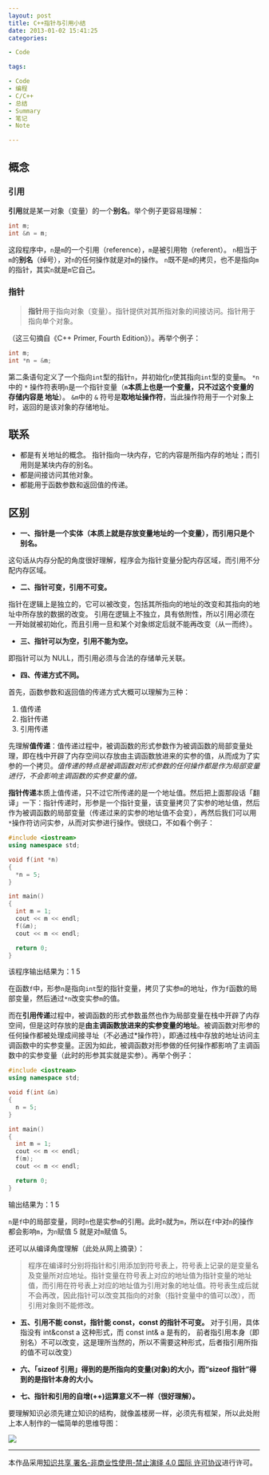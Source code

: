 ```yaml
---
layout: post
title: C++指针与引用小结
date: 2013-01-02 15:41:25
categories:

- Code

tags:

- Code
- 编程
- C/C++
- 总结
- Summary
- 笔记
- Note

---
```


## **概念**

### **引用**

**引用**就是某一对象（变量）的一个**别名**。举个例子更容易理解：

```C++
int m;
int &n = m;
```

这段程序中，`n`是`m`的一个引用（reference），`m`是被引用物（referent）。
`n`相当于`m`的**别名**（绰号），对`n`的任何操作就是对`m`的操作。
`n`既不是`m`的拷贝，也不是指向`m`的指针，其实`n`就是`m`它自己。

### **指针**

> **指针**用于指向对象（变量）。指针提供对其所指对象的间接访问。指针用于指向单个对象。

（这三句摘自《C++ Primer, Fourth Edition》）。再举个例子：

```C++
int m;
int *n = &m;
```

第二条语句定义了一个指向`int`型的指针`n`，并初始化`n`使其指向`int`型的变量`m`。
`*n`中的 `*` 操作符表明`n`是一个指针变量（**`n`本质上也是一个变量，只不过这个变量的存储内容是 地址**）。
`&m`中的 `&` 符号是**取地址操作符**，当此操作符用于一个对象上时，返回的是该对象的存储地址。

<!-- more -->

## **联系**

- 都是有关地址的概念。
  指针指向一块内存，它的内容是所指内存的地址；而引用则是某块内存的别名。
- 都是间接访问其他对象。
- 都能用于函数参数和返回值的传递。

## **区别**

- **一、指针是一个实体（本质上就是存放变量地址的一个变量），而引用只是个别名。**

这句话从内存分配的角度很好理解，程序会为指针变量分配内存区域，而引用不分配内存区域。

- **二、指针可变，引用不可变。**

指针在逻辑上是独立的，它可以被改变，包括其所指向的地址的改变和其指向的地址中所存放的数据的改变。
引用在逻辑上不独立，具有依附性，所以引用必须在一开始就被初始化，而且引用一旦和某个对象绑定后就不能再改变（从一而终）。

- **三、指针可以为空，引用不能为空。**

即指针可以为 NULL，而引用必须与合法的存储单元关联。

- **四、传递方式不同。**

首先，函数参数和返回值的传递方式大概可以理解为三种：

1. 值传递
2. 指针传递
3. 引用传递

先理解**值传递**：值传递过程中，被调函数的形式参数作为被调函数的局部变量处理，即在栈中开辟了内存空间以存放由主调函数放进来的实参的值，从而成为了实参的一个拷贝。_值传递的特点是被调函数对形式参数的任何操作都是作为局部变量进行，不会影响主调函数的实参变量的值。_

**指针传递**本质上值传递，只不过它所传递的是一个地址值。然后把上面那段话「翻译」一下：指针传递时，形参是一个指针变量，该变量拷贝了实参的地址值，然后作为被调函数的局部变量（传递过来的实参的地址值不会变），再然后我们可以用`*`操作符访问实参，从而对实参进行操作。很绕口，不如看个例子：

```C++
#include <iostream>
using namespace std;

void f(int *n)
{
  *n = 5;
}

int main()
{
  int m = 1;
  cout << m << endl;
  f(&m);
  cout << m << endl;

  return 0;
}
```

该程序输出结果为：1 5

在函数`f`中，形参`n`是指向`int`型的指针变量，拷贝了实参`m`的地址，作为`f`函数的局部变量，然后通过`*n`改变实参`m`的值。

而在**引用传递**过程中，被调函数的形式参数虽然也作为局部变量在栈中开辟了内存空间，但是这时存放的是**由主调函数放进来的实参变量的地址**。被调函数对形参的任何操作都被处理成间接寻址（不必通过\*操作符），即通过栈中存放的地址访问主调函数中的实参变量。正因为如此，被调函数对形参做的任何操作都影响了主调函数中的实参变量（此时的形参其实就是实参）。再举个例子：

```C++
#include <iostream>
using namespace std;

void f(int &n)
{
  n = 5;
}

int main()
{
  int m = 1;
  cout << m << endl;
  f(m);
  cout << m << endl;

  return 0;
}
```

输出结果为：1 5

`n`是`f`中的局部变量，同时`n`也是实参`m`的引用。此时`n`就为`m`，所以在`f`中对`n`的操作都会影响`m`，为`n`赋值 5 就是对`m`赋值 5。

还可以从编译角度理解（此处从网上摘录）：

> 程序在编译时分别将指针和引用添加到符号表上，符号表上记录的是变量名及变量所对应地址。指针变量在符号表上对应的地址值为指针变量的地址值，而引用在符号表上对应的地址值为引用对象的地址值。符号表生成后就不会再改，因此指针可以改变其指向的对象（指针变量中的值可以改），而引用对象则不能修改。

- **五、引用不能 const，指针能 const，const 的指针不可变。**
  对于引用，具体指没有 int&const a 这种形式，而 const int& a 是有的， 前者指引用本身（即别名）不可以改变，这是理所当然的，所以不需要这种形式，后者指引用所指的值不可以改变）

- **六、「sizeof 引用」得到的是所指向的变量(对象)的大小，而“sizeof 指针”得到的是指针本身的大小。**

- **七、指针和引用的自增(++)运算意义不一样（很好理解）。**

要理解知识必须先建立知识的结构，就像盖楼房一样，必须先有框架，所以此处附上本人制作的一幅简单的思维导图：

![](https://geekpluxblog.oss-cn-hongkong.aliyuncs.com/pointer-summary.jpg)

---

本作品采用[知识共享 署名-非商业性使用-禁止演绎 4.0 国际 许可协议](http://creativecommons.org/licenses/by-nc-nd/4.0/)进行许可。
